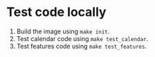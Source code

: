 # Test code locally

1. Build the image using `make init`.
2. Test calendar code using `make test_calendar`.
3. Test features code using `make test_features`.
